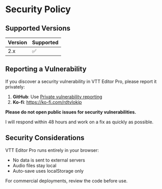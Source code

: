 # Security Policy

## Supported Versions

| Version | Supported          |
| ------- | ------------------ |
| 2.x     | :white_check_mark: |

## Reporting a Vulnerability

If you discover a security vulnerability in VTT Editor Pro, please report it privately:

1. **GitHub**: Use [Private vulnerability reporting](https://github.com/RDTvlokip/vtt-editor-pro/security/advisories/new)
3. **Ko-fi**: https://ko-fi.com/rdtvlokip

**Please do not open public issues for security vulnerabilities.**

I will respond within 48 hours and work on a fix as quickly as possible.

## Security Considerations

VTT Editor Pro runs entirely in your browser:
- No data is sent to external servers
- Audio files stay local
- Auto-save uses localStorage only

For commercial deployments, review the code before use.
